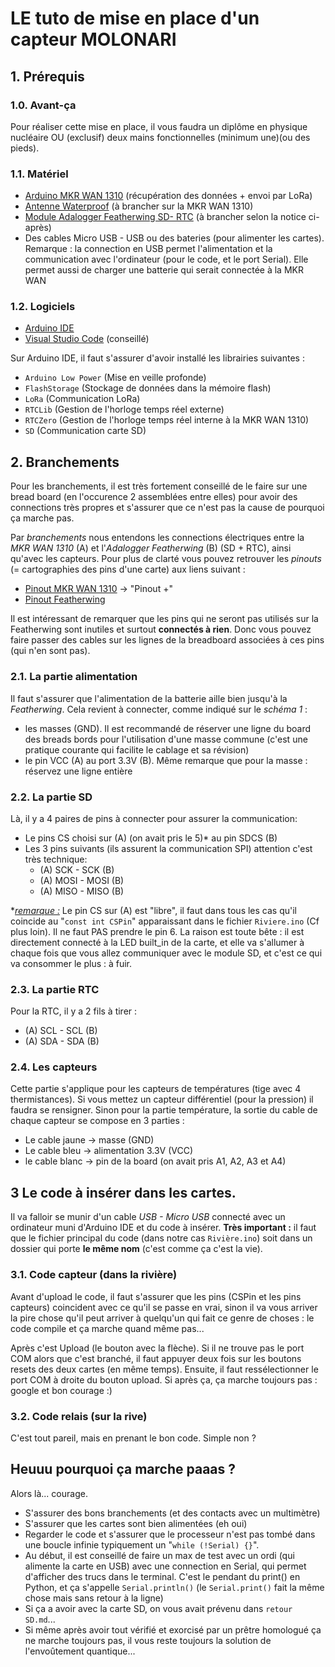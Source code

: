 # LE tuto de mise en place d'un capteur MOLONARI

## 1. Prérequis

### 1.0. Avant-ça

Pour réaliser cette mise en place, il vous faudra un diplôme en physique nucléaire OU (exclusif) deux mains fonctionnelles (minimum une)(ou des pieds).

### 1.1. Matériel

- [Arduino MKR WAN 1310](https://docs.arduino.cc/hardware/mkr-wan-1310) (récupération des données + envoi par LoRa)
- [Antenne Waterproof](https://store.arduino.cc/products/dipole-pentaband-waterproof-antenna) (à brancher sur la MKR WAN 1310)
- [Module Adalogger Featherwing SD- RTC](https://www.adafruit.com/product/2922) (à brancher selon la notice ci-après)
- Des cables Micro USB - USB ou des bateries (pour alimenter les cartes). Remarque : la connection en USB permet l'alimentation et la communication avec l'ordinateur (pour le code, et le port Serial). Elle permet aussi de charger une batterie qui serait connectée à la MKR WAN

### 1.2. Logiciels

- [Arduino IDE](https://www.arduino.cc/en/software)
- [Visual Studio Code](https://code.visualstudio.com/) (conseillé)

Sur Arduino IDE, il faut s'assurer d'avoir installé les librairies suivantes :

- ``Arduino Low Power`` (Mise en veille profonde)
- ``FlashStorage`` (Stockage de données dans la mémoire flash)
- ``LoRa`` (Communication LoRa)
- ``RTCLib`` (Gestion de l'horloge temps réel externe)
- ``RTCZero`` (Gestion de l'horloge temps réel interne à la MKR WAN 1310)
- ``SD`` (Communication carte SD)


## 2. Branchements

Pour les branchements, il est très fortement conseillé de le faire sur une bread board (en l'occurence 2 assemblées entre elles) pour avoir des connections très propres et s'assurer que ce n'est pas la cause de pourquoi ça marche pas.

Par *branchements* nous entendons les connections électriques entre la *MKR WAN 1310* (A) et l'*Adalogger Featherwing* (B) (SD + RTC), ainsi qu'avec les capteurs. Pour plus de clarté vous pouvez retrouver les *pinouts* (= cartographies des pins d'une carte) aux liens suivant :

- [Pinout MKR WAN 1310](https://docs.arduino.cc/hardware/mkr-wan-1310) → "Pinout +"
- [Pinout Featherwing](https://learn.adafruit.com/adafruit-adalogger-featherwing/pinouts) 

Il est intéressant de remarquer que les pins qui ne seront pas utilisés sur la Featherwing sont inutiles et surtout **connectés à rien**. Donc vous pouvez faire passer des cables sur les lignes de la breadboard associées à ces pins (qui n'en sont pas).

### 2.1. La partie alimentation

Il faut s'assurer que l'alimentation de la batterie aille bien jusqu'à la *Featherwing*. Cela revient à connecter, comme indiqué sur le *schéma 1* :

* les masses (GND). Il est recommandé de réserver une ligne du board des breads bords pour l'utilisation d'une masse commune (c'est une pratique courante qui facilite le cablage et sa révision)
* le pin VCC (A) au port 3.3V (B). Même remarque que pour la masse : réservez une ligne entière

### 2.2. La partie SD

Là, il y a 4 paires de pins à connecter pour assurer la communication:

* Le pins CS choisi sur (A) (on avait pris le 5)* au pin SDCS (B)
* Les 3 pins suivants (ils assurent la communication SPI) attention c'est très technique:
  * (A) SCK - SCK (B)
  * (A) MOSI - MOSI (B)
  * (A) MISO - MISO (B)

**<u>remarque :</u>* Le pin CS sur (A) est "libre", il faut dans tous les cas qu'il coincide au "`const int CSPin`" apparaissant dans le fichier `Riviere.ino` (Cf plus loin). Il ne faut PAS prendre le pin 6. La raison est toute bête : il est directement connecté à la LED built_in de la carte, et elle va s'allumer à chaque fois que vous allez communiquer avec le module SD, et c'est ce qui va consommer le plus : à fuir.

### 2.3. La partie RTC

Pour la RTC, il y a 2 fils à tirer :

*   (A) SCL - SCL (B)
*   (A) SDA - SDA (B)

### 2.4. Les capteurs

Cette partie s'applique pour les capteurs de températures (tige avec 4 thermistances). Si vous mettez un capteur différentiel (pour la pression) il faudra se rensigner. Sinon pour la partie température, la sortie du cable de chaque capteur se compose en 3 parties :

* Le cable jaune → masse (GND)
* Le cable bleu → alimentation 3.3V (VCC)
* le cable blanc → pin de la board (on avait pris A1, A2, A3 et A4)


## 3 Le code à insérer dans les cartes.

Il va falloir se munir d'un cable *USB - Micro USB* connecté avec un ordinateur muni d'Arduino IDE et du code à insérer. **Très important :** il faut que le fichier principal du code (dans notre cas `Rivière.ino`) soit dans un dossier qui porte **le même nom** (c'est comme ça c'est la vie).

### 3.1. Code capteur (dans la rivière)

Avant d'upload le code, il faut s'assurer que les pins (CSPin et les pins capteurs) coincident avec ce qu'il se passe en vrai, sinon il va vous arriver la pire chose qu'il peut arriver à quelqu'un qui fait ce genre de choses : le code compile et ça marche quand même pas...

Après c'est Upload (le bouton avec la flèche). Si il ne trouve pas le port COM alors que c'est branché, il faut appuyer deux fois sur les boutons resets des deux cartes (en même temps). Ensuite, il faut ressélectionner le port COM à droite du bouton upload. Si après ça, ça marche toujours pas : google et bon courage :)

### 3.2. Code relais (sur la rive)

C'est tout pareil, mais en prenant le bon code. Simple non ?

## Heuuu pourquoi ça marche paaas ?

Alors là... courage.

* S'assurer des bons branchements (et des contacts avec un multimètre)
* S'assurer que les cartes sont bien alimentées (eh oui)
* Regarder le code et s'assurer que le processeur n'est pas tombé dans une boucle infinie typiquement un "`while (!Serial) {}`".
* Au début, il est conseillé de faire un max de test avec un ordi (qui alimente la carte en USB) avec une connection en Serial, qui permet d'afficher des trucs dans le terminal. C'est le pendant du print() en Python, et ça s'appelle `Serial.println()` (le `Serial.print()` fait la même chose mais sans retour à la ligne)
* Si ça a avoir avec la carte SD, on vous avait prévenu dans `retour SD.md`...
* Si même après avoir tout vérifié et exorcisé par un prêtre homologué ça ne marche toujours pas, il vous reste toujours la solution de l'envoûtement quantique...


